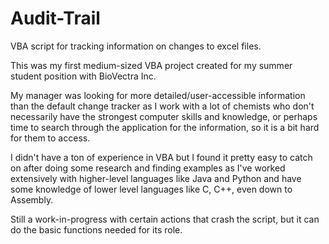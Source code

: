 # Audit-Trail
VBA script for tracking information on changes to excel files.

This was my first medium-sized VBA project created for my summer student position with BioVectra Inc.

My manager was looking for more detailed/user-accessible information than the default change tracker as I work with a lot of chemists who don't necessarily have the strongest computer skills and knowledge, or perhaps time to search through the application for the information, so it is a bit hard for them to access.

I didn't have a ton of experience in VBA but I found it pretty easy to catch on after doing some research and finding examples as I've worked extensively with higher-level languages like Java and Python and have some knowledge of lower level languages like C, C++, even down to Assembly.

Still a work-in-progress with certain actions that crash the script, but it can do the basic functions needed for its role.
